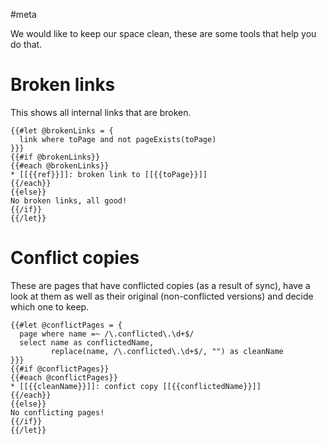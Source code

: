 #meta

We would like to keep our space clean, these are some tools that help you do that.

# Broken links
This shows all internal links that are broken.

```template
{{#let @brokenLinks = {
  link where toPage and not pageExists(toPage)
}}}
{{#if @brokenLinks}}
{{#each @brokenLinks}}
* [[{{ref}}]]: broken link to [[{{toPage}}]]
{{/each}}
{{else}}
No broken links, all good!
{{/if}}
{{/let}}
```

# Conflict copies
These are pages that have conflicted copies (as a result of sync), have a look at them as well as their original (non-conflicted versions) and decide which one to keep.

```template
{{#let @conflictPages = {
  page where name =~ /\.conflicted\.\d+$/
  select name as conflictedName,
         replace(name, /\.conflicted\.\d+$/, "") as cleanName
}}}
{{#if @conflictPages}}
{{#each @conflictPages}}
* [[{{cleanName}}]]: confict copy [[{{conflictedName}}]]
{{/each}}
{{else}}
No conflicting pages!
{{/if}}
{{/let}}
```
